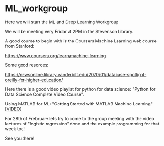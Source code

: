 # ML_workgroup
Here we will start the ML and Deep Learning Workgroup

We will be meeting eery Fridar at 2PM in the Stevenson Library. 

A good course to begin with is the Coursera Machine Learning web course from 
Stanford:

https://www.coursera.org/learn/machine-learning


Some good resorces:

https://newsonline.library.vanderbilt.edu/2020/01/database-spotlight-oreilly-for-higher-education/

Here there is a good video playlist for python for data science: "Python for Data Science Complete Video Course".

Using MATLAB for ML: "Getting Started with MATLAB Machine Learning" [[VIDEO]](https://learning-oreilly-com.proxy.library.vanderbilt.edu/videos/getting-started-with/9781788999847?autoplay=false)

For 28th of Frebruary lets try to come to the group meeting with the video lectures of "logistic regression" done and the example programming for that week too! 

See you there! 
